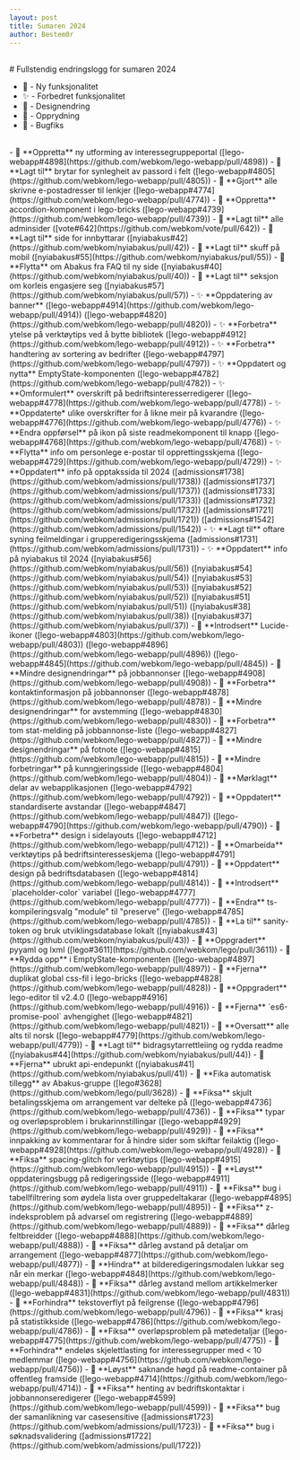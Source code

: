 ```yaml
---
layout: post
title: Sumaren 2024
author: Bestem0r
---
```




<br>
# Fullstendig endringslogg for sumaren 2024

- 🚀 - Ny funksjonalitet
- ✨ - Forbedret funksjonalitet
- 🎨 - Designendring
- 🧹 - Opprydning
- 🐛 - Bugfiks

<br>
- 🚀 **Oppretta** ny utforming av interessegruppeportal ([lego-webapp#4898](https://github.com/webkom/lego-webapp/pull/4898))
- 🚀 **Lagt til** brytar for synlegheit av passord i felt ([lego-webapp#4805](https://github.com/webkom/lego-webapp/pull/4805))
- 🚀 **Gjort** alle skrivne e-postadresser til lenkjer ([lego-webapp#4774](https://github.com/webkom/lego-webapp/pull/4774))
- 🚀 **Oppretta** accordion-komponent i lego-bricks ([lego-webapp#4739](https://github.com/webkom/lego-webapp/pull/4739))
- 🚀 **Lagt til** alle adminsider ([vote#642](https://github.com/webkom/vote/pull/642))
- 🚀 **Lagt til** side for innbyttarar ([nyiabakus#42](https://github.com/webkom/nyiabakus/pull/42))
- 🚀 **Lagt til** skuff på mobil ([nyiabakus#55](https://github.com/webkom/nyiabakus/pull/55))
- 🚀 **Flytta** om Abakus fra FAQ til ny side ([nyiabakus#40](https://github.com/webkom/nyiabakus/pull/40))
- 🚀 **Lagt til** seksjon om korleis engasjere seg ([nyiabakus#57](https://github.com/webkom/nyiabakus/pull/57))
- ✨ **Oppdatering av banner** ([lego-webapp#4914](https://github.com/webkom/lego-webapp/pull/4914)) ([lego-webapp#4820](https://github.com/webkom/lego-webapp/pull/4820)) 
- ✨ **Forbetra** ytelse på verktøytips ved å bytte bibliotek ([lego-webapp#4912](https://github.com/webkom/lego-webapp/pull/4912))
- ✨ **Forbetra** handtering av sortering av bedrifter ([lego-webapp#4797](https://github.com/webkom/lego-webapp/pull/4797))
- ✨ **Oppdatert og nytta** EmptyState-komponenten ([lego-webapp#4782](https://github.com/webkom/lego-webapp/pull/4782))
- ✨ **Omformulert** overskrift på bedriftsinteresserredigerer ([lego-webapp#4778](https://github.com/webkom/lego-webapp/pull/4778))
- ✨ **Oppdaterte* ulike overskrifter for å likne meir på kvarandre ([lego-webapp#4776](https://github.com/webkom/lego-webapp/pull/4776))
- ✨ **Endra oppførsel** på ikon på siste readmekomponent til knapp ([lego-webapp#4768](https://github.com/webkom/lego-webapp/pull/4768))
- ✨ **Flytta** info om personlege e-postar til opprettingsskjema ([lego-webapp#4729](https://github.com/webkom/lego-webapp/pull/4729))
- ✨ **Oppdatert** info på opptakssida til 2024 ([admissions#1738](https://github.com/webkom/admissions/pull/1738)) ([admissions#1737](https://github.com/webkom/admissions/pull/1737)) ([admissions#1733](https://github.com/webkom/admissions/pull/1733)) ([admissions#1732](https://github.com/webkom/admissions/pull/1732)) ([admissions#1721](https://github.com/webkom/admissions/pull/1721)) ([admissions#1542](https://github.com/webkom/admissions/pull/1542))
- ✨ **Lagt til** oftare syning feilmeldingar i grupperedigeringsskjema ([admissions#1731](https://github.com/webkom/admissions/pull/1731))
- ✨ **Oppdatert** info på nyiabakus til 2024 ([nyiabakus#56](https://github.com/webkom/nyiabakus/pull/56)) ([nyiabakus#54](https://github.com/webkom/nyiabakus/pull/54)) ([nyiabakus#53](https://github.com/webkom/nyiabakus/pull/53)) ([nyiabakus#52](https://github.com/webkom/nyiabakus/pull/52)) ([nyiabakus#51](https://github.com/webkom/nyiabakus/pull/51)) ([nyiabakus#38](https://github.com/webkom/nyiabakus/pull/38)) ([nyiabakus#37](https://github.com/webkom/nyiabakus/pull/37))
- 🎨 **Introdsert** Lucide-ikoner ([lego-webapp#4803](https://github.com/webkom/lego-webapp/pull/4803)) ([lego-webapp#4896](https://github.com/webkom/lego-webapp/pull/4896)) ([lego-webapp#4845](https://github.com/webkom/lego-webapp/pull/4845))
- 🎨 **Mindre designendringar** på jobbannonser ([lego-webapp#4908](https://github.com/webkom/lego-webapp/pull/4908))
- 🎨 **Forbetra** kontaktinformasjon på jobbannonser ([lego-webapp#4878](https://github.com/webkom/lego-webapp/pull/4878))
- 🎨 **Mindre designendringar** for avstemming ([lego-webapp#4830](https://github.com/webkom/lego-webapp/pull/4830))
- 🎨 **Forbetra** tom stat-melding på jobbannonse-liste ([lego-webapp#4827](https://github.com/webkom/lego-webapp/pull/4827))
- 🎨 **Mindre designendringar** på fotnote ([lego-webapp#4815](https://github.com/webkom/lego-webapp/pull/4815))
- 🎨 **Mindre forbetringar** på kunngjeringsside ([lego-webapp#4804](https://github.com/webkom/lego-webapp/pull/4804))
- 🎨 **Mørklagt** delar av webapplikasjonen ([lego-webapp#4792](https://github.com/webkom/lego-webapp/pull/4792))
- 🎨 **Oppdatert** standardiserte avstandar ([lego-webapp#4847](https://github.com/webkom/lego-webapp/pull/4847)) ([lego-webapp#4790](https://github.com/webkom/lego-webapp/pull/4790))
- 🎨 **Forbetra** design i sidelayouts ([lego-webapp#4712](https://github.com/webkom/lego-webapp/pull/4712))
- 🎨 **Omarbeida** verktøytips på bedriftsinteresseskjema ([lego-webapp#4791](https://github.com/webkom/lego-webapp/pull/4791))
- 🎨 **Oppdatert** design på bedriftsdatabasen ([lego-webapp#4814](https://github.com/webkom/lego-webapp/pull/4814))
- 🧹 **Introdsert** `placeholder-color` variabel ([lego-webapp#4777](https://github.com/webkom/lego-webapp/pull/4777))
- 🧹 **Endra** ts-kompileringsvalg "module" til "preserve" ([lego-webapp#4785](https://github.com/webkom/lego-webapp/pull/4785))
- 🧹 **La til** sanity-token og bruk utviklingsdatabase lokalt ([nyiabakus#43](https://github.com/webkom/nyiabakus/pull/43))
- 🧹 **Oppgradert** pyyaml og lxml ([lego#3611](https://github.com/webkom/lego/pull/3611))
- 🧹 **Rydda opp** i EmptyState-komponenten ([lego-webapp#4897](https://github.com/webkom/lego-webapp/pull/4897))
- 🧹 **Fjerna** duplikat global css-fil i lego-bricks ([lego-webapp#4828](https://github.com/webkom/lego-webapp/pull/4828))
- 🧹 **Oppgradert** lego-editor til v2.4.0 ([lego-webapp#4916](https://github.com/webkom/lego-webapp/pull/4916))
- 🧹 **Fjerna** `es6-promise-pool` avhengighet ([lego-webapp#4821](https://github.com/webkom/lego-webapp/pull/4821))
- 🧹 **Oversatt** alle alts til norsk ([lego-webapp#4779](https://github.com/webkom/lego-webapp/pull/4779))
- 🧹 **Lagt til** bidragsytarrettleiing og rydda readme ([nyiabakus#44](https://github.com/webkom/nyiabakus/pull/44))
- 🧹 **Fjerna** ubrukt api-endepunkt ([nyiabakus#41](https://github.com/webkom/nyiabakus/pull/41))
- 🐛 **Fika automatisk tillegg** av Abakus-gruppe ([lego#3628](https://github.com/webkom/lego/pull/3628))
- 🐛 **Fiksa** skjult betalingsskjema om arrangement var delteke på ([lego-webapp#4736](https://github.com/webkom/lego-webapp/pull/4736))
- 🐛 **Fiksa** typar og overløpsproblem i brukarinnstillingar ([lego-webapp#4929](https://github.com/webkom/lego-webapp/pull/4929))
- 🐛 **Fiksa** innpakking av kommentarar for å hindre sider som skiftar feilaktig ([lego-webapp#4928](https://github.com/webkom/lego-webapp/pull/4928))
- 🐛 **Fiksa** spacing-glitch for verktøytips ([lego-webapp#4915](https://github.com/webkom/lego-webapp/pull/4915))
- 🐛 **Løyst** oppdateringsbugg på redigeringsside ([lego-webapp#4911](https://github.com/webkom/lego-webapp/pull/4911))
- 🐛 **Fiksa** bug i tabellfiltrering som øydela lista over gruppedeltakarar ([lego-webapp#4895](https://github.com/webkom/lego-webapp/pull/4895))
- 🐛 **Fiksa** z-indeksproblem på advarsel om registrering ([lego-webapp#4889](https://github.com/webkom/lego-webapp/pull/4889))
- 🐛 **Fiksa** dårleg feltbreidder ([lego-webapp#4888](https://github.com/webkom/lego-webapp/pull/4888))
- 🐛 **Fiksa** dårleg avstand på detaljar om arrangement ([lego-webapp#4877](https://github.com/webkom/lego-webapp/pull/4877))
- 🐛 **Hindra** at bilderedigeringsmodalen lukkar seg når ein merkar ([lego-webapp#4848](https://github.com/webkom/lego-webapp/pull/4848))
- 🐛 **Fiksa** dårleg avstand mellom artikkelmerker ([lego-webapp#4831](https://github.com/webkom/lego-webapp/pull/4831))
- 🐛 **Forhindra** tekstoverflyt på feilgrense ([lego-webapp#4796](https://github.com/webkom/lego-webapp/pull/4796))
- 🐛 **Fiksa** krasj på statistikkside ([lego-webapp#4786](https://github.com/webkom/lego-webapp/pull/4786))
- 🐛 **Fiksa** overløpsproblem på møtedetaljar ([lego-webapp#4775](https://github.com/webkom/lego-webapp/pull/4775))
- 🐛 **Forhindra** endeløs skjelettlasting for interessegrupper med < 10 medlemmar ([lego-webapp#4756](https://github.com/webkom/lego-webapp/pull/4756))
- 🐛 **Løyst** saknande høgd på readme-container på offentleg framside ([lego-webapp#4714](https://github.com/webkom/lego-webapp/pull/4714))
- 🐛 **Fiksa** henting av bedriftskontaktar i jobbannonseredigerer ([lego-webapp#4599](https://github.com/webkom/lego-webapp/pull/4599))
- 🐛 **Fiksa** bug der samanlikning var casesensitive ([admissions#1723](https://github.com/webkom/admissions/pull/1723))
- 🐛 **Fiksa** bug i søknadsvalidering ([admissions#1722](https://github.com/webkom/admissions/pull/1722))
